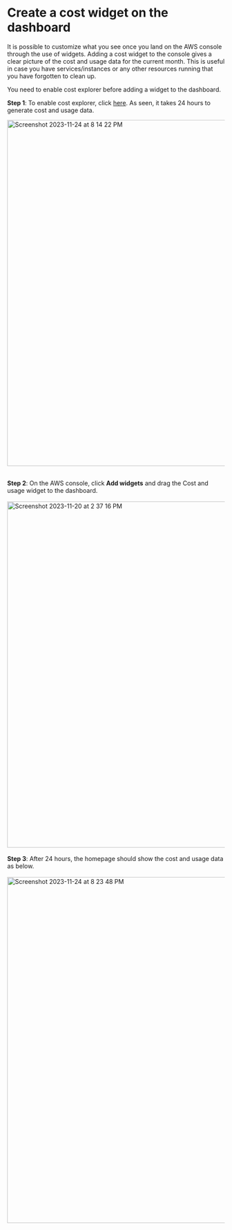 # Create a cost widget on the dashboard

It is possible to customize what you see once you land on the AWS console through the use of widgets.
Adding a cost widget to the console gives a clear picture of the cost and usage data for the current month. 
This is useful in case you have services/instances or any other resources running that you have forgotten to clean up.

You need to enable cost explorer before adding a widget to the dashboard.  

**Step 1**: To enable cost explorer, click [here](https://console.aws.amazon.com/cost-management/home).
As seen, it takes 24 hours to generate cost and usage data.

<img width="800" alt="Screenshot 2023-11-24 at 8 14 22 PM" src="https://github.com/AhilyaK/aws-docs/assets/26397706/16c747b7-2d73-4d7f-aa44-f9f6fbbbc7c4">
</br></br>

**Step 2**: On the AWS console, click **Add widgets** and drag the Cost and usage widget to the dashboard.
</br></br>
<img width="800" alt="Screenshot 2023-11-20 at 2 37 16 PM" src="https://github.com/AhilyaK/aws-docs/assets/26397706/4187ee71-6b6d-4582-a85c-99a156ba4c4e">
</br></br>
**Step 3**: After 24 hours, the homepage should show the cost and usage data as below.
</br></br>
<img width="800" alt="Screenshot 2023-11-24 at 8 23 48 PM" src="https://github.com/AhilyaK/aws-docs/assets/26397706/ac0ce1e2-fd23-4305-a211-1c9b6ffc5e0f">


